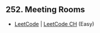 ## 252. Meeting Rooms

-  [LeetCode](https://leetcode.com/problems/meeting-rooms/) | [LeetCode CH](https://leetcode.cn/problems/meeting-rooms/) (Easy)
